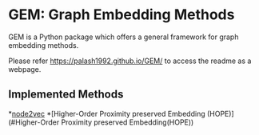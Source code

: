 # GEM: Graph Embedding Methods
GEM is a Python package which offers a general framework for graph embedding methods.

Please refer https://palash1992.github.io/GEM/ to access the readme as a webpage.


## Implemented Methods
*[node2vec](#node2vec)
*[Higher-Order Proximity preserved Embedding (HOPE)](#Higher-Order Proximity preserved Embedding(HOPE))
